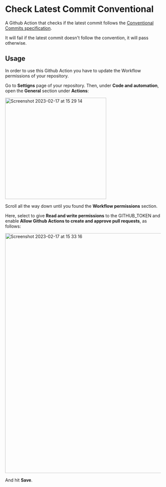 # Check Latest Commit Conventional
A Github Action that checks if the latest commit follows the [Conventional Commits specification](https://www.conventionalcommits.org/).

It will fail if the latest commit doesn't follow the convention, it will pass otherwise.

## Usage
In order to use this Github Action you have to update the Workflow permissions of your repository.

Go to **Settigns** page of your repository. Then, under **Code and automation**, open the **General** section under **Actions**:

<img width="327" alt="Screenshot 2023-02-17 at 15 29 14" src="https://user-images.githubusercontent.com/7525888/219682286-780b19c9-553a-4992-bde1-ae77d4bccb4a.png">


Scroll all the way down until you found the **Workflow permissions** section. 

Here, select to give **Read and write permissions** to the GITHUB_TOKEN and enable **Allow Github Actions to create and approve pull requests**, as follows:

<img width="774" alt="Screenshot 2023-02-17 at 15 33 16" src="https://user-images.githubusercontent.com/7525888/219683244-5df2a416-cc93-412e-ba0e-278b8bebd3c1.png">

And hit **Save**.
